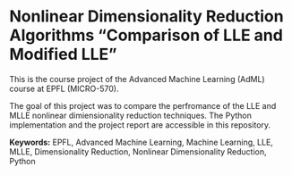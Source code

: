 # Nonlinear Dimensionality Reduction Algorithms “Comparison of LLE and Modified LLE”

This is the course project of the Advanced Machine Learning (AdML) course at EPFL (MICRO-570).<br>

The goal of this project was to compare the perfromance of the LLE and MLLE nonlinear dimiensionality reduction techniques.
The Python implementation and the project report are accessible in this repository.<br>

<strong>Keywords:</strong> EPFL, Advanced Machine Learning, Machine Learning, LLE, MLLE, Dimensionality Reduction, Nonlinear Dimensionality Reduction, Python 

